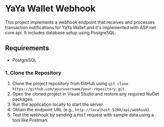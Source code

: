 # YaYa Wallet Webhook 

This project implements a webhook endpoint that receives and processes transaction notifications for YaYa Wallet and it's implemented with ASP.net core api. It includes database setup using PostgreSQL.
 
## Requirements
- PostgreSQL
  
### 1. Clone the Repository

1. Clone the project repository from GitHub using `git clone https://github.com/yourusername/your-repository.git`.  
2. Open the cloned project in Visual Studio and restore any required NuGet packages.  
3. Run the application locally to start the server.  
4. Obtain the endpoint URL (e.g., `http://localhost:5200/api/webhook`).  
5. Test the webhook by sending a `POST` request with sample data using a tool like Postman. 
